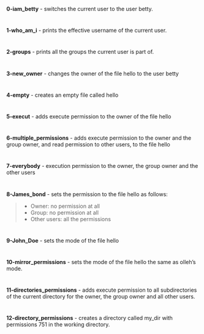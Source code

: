 **0-iam_betty** - switches the current user to the user betty.
#
**1-who_am_i** - prints the effective username of the current user.
#
**2-groups** - prints all the groups the current user is part of.
#
**3-new_owner** - changes the owner of the file hello to the user betty
#
**4-empty** - creates an empty file called hello
#
**5-execut** - adds execute permission to the owner of the file hello
#
**6-multiple_permissions** - adds execute permission to the owner and the group owner, and read permission to other users, to the file hello
#
**7-everybody** - execution permission to the owner, the group owner and the other users
#
**8-James_bond** - sets the permission to the file hello as follows:

   >*  Owner: no permission at all
   >*  Group: no permission at all
   >*  Other users: all the permissions
#
**9-John_Doe**  - sets the mode of the file hello
#
**10-mirror_permissions**  - sets the mode of the file hello the same as olleh’s mode.
#
**11-directories_permissions** - adds execute permission to all subdirectories of the current directory for the owner, the group owner and all other users.
#
**12-directory_permissions**  - creates a directory called my_dir with permissions 751 in the working directory.

